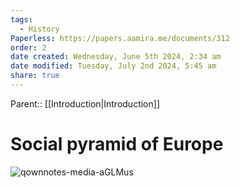 ```yaml
---
tags:
  - History
Paperless: https://papers.aamira.me/documents/312
order: 2
date created: Wednesday, June 5th 2024, 2:34 am
date modified: Tuesday, July 2nd 2024, 5:45 am
share: true
---
```


Parent:: [[Introduction|Introduction]]

# Social pyramid of Europe

![qownnotes-media-aGLMus](qownnotes-media-aGLMus.png)
